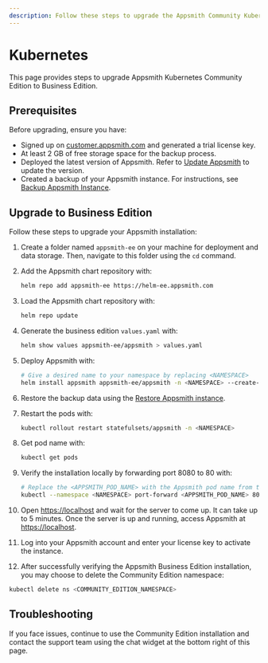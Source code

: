 ```yaml
---
description: Follow these steps to upgrade the Appsmith Community Kubernetes installation to the Business Edition.
---
```


# Kubernetes

This page provides steps to upgrade Appsmith Kubernetes Community Edition to Business Edition.

## Prerequisites

Before upgrading, ensure you have:

- Signed up on [customer.appsmith.com](https://customer.appsmith.com/) and generated a trial license key.
- At least 2 GB of free storage space for the backup process.
- Deployed the latest version of Appsmith. Refer to [Update Appsmith](/getting-started/setup/instance-management/update-appsmith#kubernetes) to update the version.
- Created a backup of your Appsmith instance. For instructions, see [Backup Appsmith Instance](/getting-started/setup/instance-management/appsmithctl?current-command-type=kubernetes-commands#backup-instance).

## Upgrade to Business Edition

Follow these steps to upgrade your Appsmith installation:

1. Create a folder named `appsmith-ee` on your machine for deployment and data storage. Then, navigate to this folder using the `cd` command.

2. Add the Appsmith chart repository with:

   ```bash
   helm repo add appsmith-ee https://helm-ee.appsmith.com
   ```

3. Load the Appsmith chart repository with:

   ```bash
   helm repo update
   ```

4. Generate the business edition `values.yaml` with:

   ```bash
   helm show values appsmith-ee/appsmith > values.yaml
   ``` 

5. Deploy Appsmith with:

   ```bash
   # Give a desired name to your namespace by replacing <NAMESPACE> 
   helm install appsmith appsmith-ee/appsmith -n <NAMESPACE> --create-namespace
   ```

6. Restore the backup data using the [Restore Appsmith instance](https://docs.appsmith.com/getting-started/setup/instance-management/appsmithctl?current-command-type=kubernetes-commands#restore-instance).

7. Restart the pods with:

   ```bash
   kubectl rollout restart statefulsets/appsmith -n <NAMESPACE>
   ```

8. Get pod name with:

   ```bash
   kubectl get pods
   ```

9. Verify the installation locally by forwarding port 8080 to 80 with:
 
   ```bash
   # Replace the <APPSMITH_POD_NAME> with the Appsmith pod name from the above command 
   kubectl --namespace <NAMESPACE> port-forward <APPSMITH_POD_NAME> 8080:80
   ```

10. Open [https://localhost](https://localhost) and wait for the server to come up. It can take up to 5 minutes. Once the server is up and running, access Appsmith at [https://localhost](https://localhost).

11. Log into your Appsmith account and enter your license key to activate the instance.

12. After successfully verifying the Appsmith Business Edition installation, you may choose to delete the Community Edition namespace:

   ```bash
   kubectl delete ns <COMMUNITY_EDITION_NAMESPACE>
   ```

## Troubleshooting

If you face issues, continue to use the Community Edition installation and contact the support team using the chat widget at the bottom right of this page.